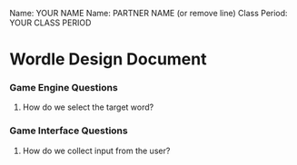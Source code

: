 Name: YOUR NAME
Name: PARTNER NAME (or remove line)
Class Period: YOUR CLASS PERIOD

# Wordle Design Document

### Game Engine Questions
1. How do we select the target word?

### Game Interface Questions
1. How do we collect input from the user?

